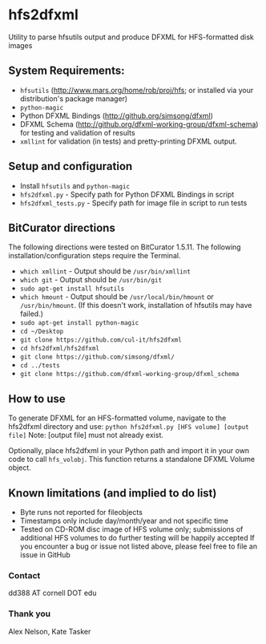 # hfs2dfxml
Utility to parse hfsutils output and produce DFXML for HFS-formatted disk images

## System Requirements:
* `hfsutils` (http://www.mars.org/home/rob/proj/hfs; or installed via your distribution's package manager)
* `python-magic`
* Python DFXML Bindings (http://github.org/simsong/dfxml)
* DFXML Schema (http://github.org/dfxml-working-group/dfxml-schema) for testing and validation of results
* `xmllint` for validation (in tests) and pretty-printing DFXML output.

## Setup and configuration
* Install `hfsutils` and `python-magic`
* `hfs2dfxml.py` - Specify path for Python DFXML Bindings in script
* `hfs2dfxml_tests.py` - Specify path for image file in script to run tests

## BitCurator directions
The following directions were tested on BitCurator 1.5.11. The following installation/configuration steps require the Terminal.
* `which xmllint` - Output should be `/usr/bin/xmllint`
* `which git` - Output should be `/usr/bin/git`
* `sudo apt-get install hfsutils`
* `which hmount` - Output should be `/usr/local/bin/hmount` or `/usr/bin/hmount`. (If this doesn't work, installation of hfsutils may have failed.)
* `sudo apt-get install python-magic`
* `cd ~/Desktop`
* `git clone https://github.com/cul-it/hfs2dfxml`
* `cd hfs2dfxml/hfs2dfxml`
* `git clone https://github.com/simsong/dfxml/`
* `cd ../tests`
* `git clone https://github.com/dfxml-working-group/dfxml_schema`

## How to use
To generate DFXML for an HFS-formatted volume, navigate to the hfs2dfxml directory and use:
`python hfs2dfxml.py [HFS volume] [output file]`
Note: [output file] must not already exist.

Optionally, place hfs2dfxml in your Python path and import it in your own code to call `hfs_volobj`. This function returns a standalone DFXML Volume object.

## Known limitations (and implied to do list)
* Byte runs not reported for fileobjects
* Timestamps only include day/month/year and not specific time
* Tested on CD-ROM disc image of HFS volume only; submissions of additional HFS volumes to do further testing will be happily accepted
If you encounter a bug or issue not listed above, please feel free to file an issue in GitHub

### Contact
dd388 AT cornell DOT edu

### Thank you
Alex Nelson, Kate Tasker
